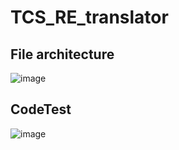 # TCS_RE_translator

## File architecture  

![image](https://user-images.githubusercontent.com/47717531/116598078-153fec80-a92f-11eb-8c93-1dc377cacac7.png)

## CodeTest 

![image](https://user-images.githubusercontent.com/47717531/116598225-3dc7e680-a92f-11eb-96b7-e15ca3ec7c61.png)


